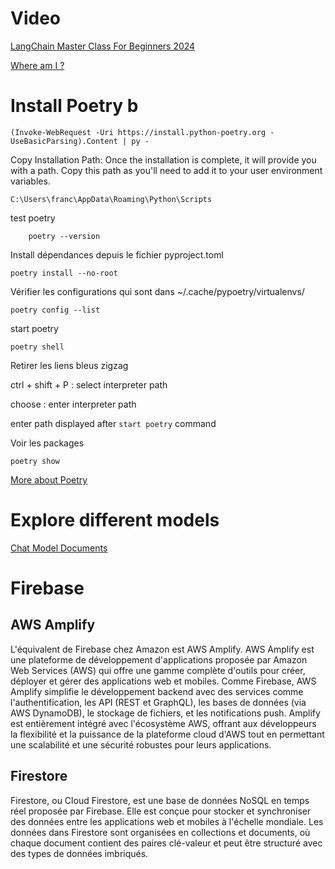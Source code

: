 # Video

[LangChain Master Class For Beginners 2024](https://www.youtube.com/watch?v=yF9kGESAi3M)

[Where am I ?](https://youtu.be/yF9kGESAi3M?si=7YUPv2unz6PDkzYW&t=4580)

#  Install Poetry b 

    (Invoke-WebRequest -Uri https://install.python-poetry.org -UseBasicParsing).Content | py -

Copy Installation Path: Once the installation is complete, it will provide you with a path. Copy this path as you'll need to add it to your user environment variables.

    C:\Users\franc\AppData\Roaming\Python\Scripts


test poetry

        poetry --version

Install dépendances depuis le fichier pyproject.toml

    poetry install --no-root

Vérifier les configurations qui sont dans ~/.cache/pypoetry/virtualenvs/

    poetry config --list


start poetry

    poetry shell        

Retirer les liens bleus zigzag

ctrl + shift + P : select interpreter path

choose : enter interpreter path 

enter path displayed after `start poetry` command

Voir les packages

    poetry show

[More about Poetry](https://www.youtube.com/watch?v=Ji2XDxmXSOM)

# Explore different models

[Chat Model Documents](https://python.langchain.com/v0.2/docs/integrations/chat/)

# Firebase 

## AWS Amplify
L'équivalent de Firebase chez Amazon est AWS Amplify. AWS Amplify est une plateforme de développement d'applications proposée par Amazon Web Services (AWS) qui offre une gamme complète d'outils pour créer, déployer et gérer des applications web et mobiles. Comme Firebase, AWS Amplify simplifie le développement backend avec des services comme l'authentification, les API (REST et GraphQL), les bases de données (via AWS DynamoDB), le stockage de fichiers, et les notifications push. Amplify est entièrement intégré avec l'écosystème AWS, offrant aux développeurs la flexibilité et la puissance de la plateforme cloud d'AWS tout en permettant une scalabilité et une sécurité robustes pour leurs applications.

## Firestore
Firestore, ou Cloud Firestore, est une base de données NoSQL en temps réel proposée par Firebase. Elle est conçue pour stocker et synchroniser des données entre les applications web et mobiles à l'échelle mondiale. Les données dans Firestore sont organisées en collections et documents, où chaque document contient des paires clé-valeur et peut être structuré avec des types de données imbriqués.






